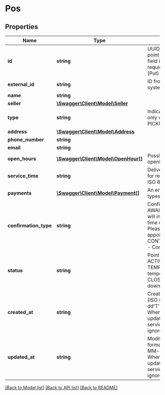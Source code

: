 # Pos

## Properties
Name | Type | Description | Notes
------------ | ------------- | ------------- | -------------
**id** | **string** | UUID. When creating a point of service (Post) the field is ignored. It is required when updating (Put) a point of service. | [optional] 
**external_id** | **string** | ID from external client system. | [optional] 
**name** | **string** |  | 
**seller** | [**\Swagger\Client\Model\Seller**](Seller.md) |  | [optional] 
**type** | **string** | Indicates point type. The only valid value so far is PICKUP_POINT. | 
**address** | [**\Swagger\Client\Model\Address**](Address.md) |  | 
**phone_number** | **string** |  | [optional] 
**email** | **string** |  | [optional] 
**open_hours** | [**\Swagger\Client\Model\OpenHour[]**](OpenHour.md) | Possible empty list of opening hours. | 
**service_time** | **string** | Delivery time / Time period for receipt. Date format ISO 8601 e.g. &#x27;PT24H&#x27; | [optional] 
**payments** | [**\Swagger\Client\Model\Payment[]**](Payment.md) | An empty list of payment types is available. | [optional] 
**confirmation_type** | **string** | Confirmation method: AWAIT_CONTACT - We will inform you about the time of receipt, CALL_US - Please make an appointment, CONTACT_NOT_REQUIRED - Contact is not required. | 
**status** | **string** | Point of service status: ACTIVE - active, TEMPORARILY_CLOSED - temporarily closed, CLOSED_DOWN - closed down, DELETED - deleted. | 
**created_at** | **string** | Creation date. Date format (ISO 8601) - yyyy-MM-dd&#x27;T&#x27;HH:mm:ss.SSSZ When creating (Post) or updating (Put) a point of service (Post) the field is ignored. | [optional] 
**updated_at** | **string** | Modification date. Date format (ISO 8601) - yyyy-MM-dd&#x27;T&#x27;HH:mm:ss.SSSZ When creating (Post) or updating (Put) a point of service (Post) the field is ignored. | [optional] 

[[Back to Model list]](../../README.md#documentation-for-models) [[Back to API list]](../../README.md#documentation-for-api-endpoints) [[Back to README]](../../README.md)

